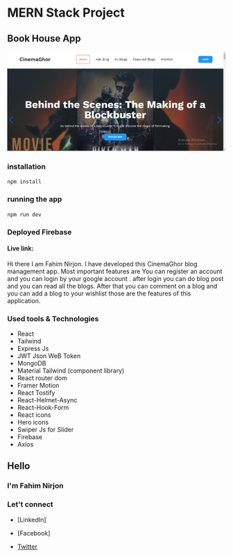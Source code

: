 # MERN Stack Project

## Book House App

<img src="./cinema ghor.png" />

### installation

```
npm install
```

### running the app

```
npm run dev
```

### Deployed Firebase

#### Live link: 


<p>Hi there I am Fahim Nirjon. I have developed this CinemaGhor blog management app. Most important features are You can register an account and you can login by your google account . after login you can do blog post and you can read all the blogs. After that you can comment on a blog and you can add a blog to your wishlist those are the features of this application.</p>

### Used tools & Technologies

- React
- Tailwind
- Express Js
- JWT Json WeB Token
- MongoDB
- Material Tailwind (component library)
- React router dom
- Framer Motion
- React Tostify
- React-Helmet-Async
- React-Hook-Form
- React icons
- Hero icons
- Swiper Js for Slider
- Firebase
- Axios

## Hello

### I'm Fahim Nirjon

### Let't connect

- [LinkedIn]

- [Facebook]
- [Twitter](https://x.com/Fahim_Nirjon04)
